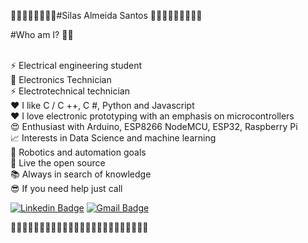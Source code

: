 🚀🚀🚀🚀🚀🚀🚀🚀#Silas Almeida Santos 🚀🚀🚀🚀🚀🚀🚀🚀🚀 

#Who am I? 🕵️‍♂️

<br/>⚡  Electrical engineering student
<br/>🔋   Electronics Technician
<br/>⚡  Electrotechnical technician
<br/>❤️  I like C / C ++, C #, Python and Javascript
<br/>❤️  I love electronic prototyping with an emphasis on microcontrollers
<br/>😍  Enthusiast with Arduino, ESP8266 NodeMCU, ESP32, Raspberry Pi
<br/>📈  Interests in Data Science and machine learning
<br/>🤖  Robotics and automation goals
<br/>🌟  Live the open source
<br/>📚  Always in search of knowledge
<br/>😎  If you need help just call
<br/>

[![Linkedin Badge](https://img.shields.io/badge/-Silas%20Almeida-6633cc?style=flat-square&logo=Linkedin&logoColor=white&link=https://www.linkedin.com/in/silas-almeida-293491139/)](https://www.linkedin.com/in/silas-almeida-293491139/) 
[![Gmail Badge](https://img.shields.io/badge/-silassanttoss27@gmail.com-6633cc?style=flat-square&logo=Gmail&logoColor=white&link=mailto:silassanttoss27@gmail.com)](mailto:silassanttoss27@gmail.com)

🚀🚀🚀🚀🚀🚀🚀🚀🚀🚀🚀🚀🚀🚀🚀🚀🚀🚀🚀🚀🚀🚀🚀🚀
